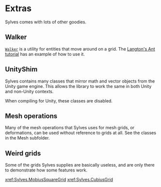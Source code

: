 # Extras

Sylves comes with lots of other goodies.

## Walker

[`Walker`](xref:Sylves.Walker) is a utility for entities that move around on a grid. The [Langton's Ant tutorial](tutorials/langton.md) has an example of how to use it.

## UnityShim

Sylves contains many classes that mirror math and vector objects from the Unity game engine. This allows the library to work the same in both Unity and non-Unity contexts.

When compiling for Unity, these classes are disabled.

## Mesh operations

Many of the mesh operations that Sylves uses for mesh grids, or deformations, can be used without reference to grids at all. See the classes in the Mesh subfolder.

## Weird grids

Some of the grids Sylves supplies are basically useless, and are only there to demonstrate how some features work.

<xref:Sylves.MobiusSquareGrid>
<xref:Sylves.CubiusGrid>


